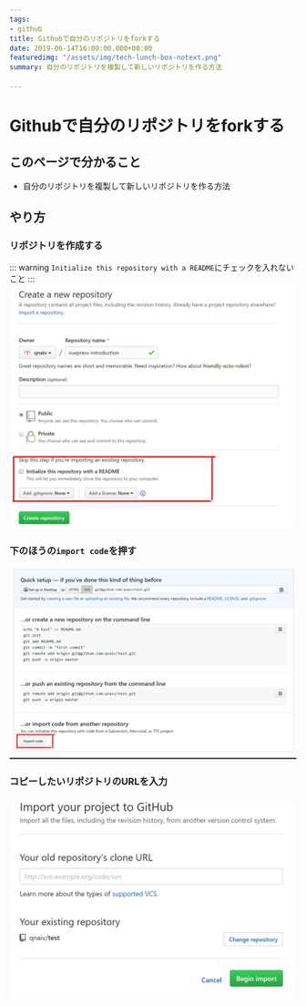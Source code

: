 ```yaml
---
tags:
- github
title: Githubで自分のリポジトリをforkする
date: 2019-06-14T16:00:00.000+00:00
featuredimg: "/assets/img/tech-lunch-box-notext.png"
summary: 自分のリポジトリを複製して新しいリポジトリを作る方法

---
```

# Githubで自分のリポジトリをforkする

## このページで分かること

* 自分のリポジトリを複製して新しいリポジトリを作る方法

## やり方

### リポジトリを作成する

::: warning
`Initialize this repository with a README`にチェックを入れないこと
:::
![](/assets/img/fork-own-repo-1.png)

### 下のほうの`import code`を押す

![](/assets/img/fork-own-repo-2.png)

### コピーしたいリポジトリのURLを入力

![](/assets/img/fork-own-repo-3.png)